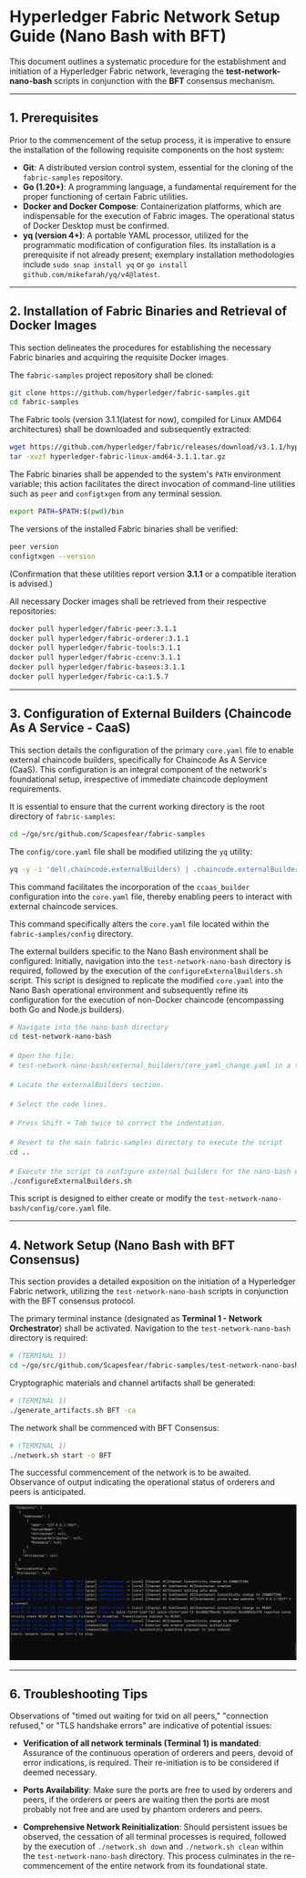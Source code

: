 
# Hyperledger Fabric Network Setup Guide (Nano Bash with BFT)

This document outlines a systematic procedure for the establishment and initiation of a Hyperledger Fabric network, leveraging the **test-network-nano-bash** scripts in conjunction with the **BFT** consensus mechanism.

-----

## 1\. Prerequisites

Prior to the commencement of the setup process, it is imperative to ensure the installation of the following requisite components on the host system:

  * **Git**: A distributed version control system, essential for the cloning of the `fabric-samples` repository.
  * **Go (1.20+)**: A programming language, a fundamental requirement for the proper functioning of certain Fabric utilities.
  * **Docker and Docker Compose**: Containerization platforms, which are indispensable for the execution of Fabric images. The operational status of Docker Desktop must be confirmed.
  * **yq (version 4+)**: A portable YAML processor, utilized for the programmatic modification of configuration files. Its installation is a prerequisite if not already present; exemplary installation methodologies include `sudo snap install yq` or `go install github.com/mikefarah/yq/v4@latest`.

-----

## 2\. Installation of Fabric Binaries and Retrieval of Docker Images

This section delineates the procedures for establishing the necessary Fabric binaries and acquiring the requisite Docker images.

The `fabric-samples` project repository shall be cloned:

```bash
git clone https://github.com/hyperledger/fabric-samples.git
cd fabric-samples
```

The Fabric tools (version 3.1.1(latest for now), compiled for Linux AMD64 architectures) shall be downloaded and subsequently extracted:

```bash
wget https://github.com/hyperledger/fabric/releases/download/v3.1.1/hyperledger-fabric-linux-amd64-3.1.1.tar.gz
tar -xvzf hyperledger-fabric-linux-amd64-3.1.1.tar.gz
```

The Fabric binaries shall be appended to the system's `PATH` environment variable; this action facilitates the direct invocation of command-line utilities such as `peer` and `configtxgen` from any terminal session.

```bash
export PATH=$PATH:$(pwd)/bin
```

The versions of the installed Fabric binaries shall be verified:

```bash
peer version
configtxgen --version
```

(Confirmation that these utilities report version **3.1.1** or a compatible iteration is advised.)

All necessary Docker images shall be retrieved from their respective repositories:

```bash
docker pull hyperledger/fabric-peer:3.1.1
docker pull hyperledger/fabric-orderer:3.1.1
docker pull hyperledger/fabric-tools:3.1.1
docker pull hyperledger/fabric-ccenv:3.1.1
docker pull hyperledger/fabric-baseos:3.1.1
docker pull hyperledger/fabric-ca:1.5.7
```

-----

## 3\. Configuration of External Builders (Chaincode As A Service - CaaS)

This section details the configuration of the primary `core.yaml` file to enable external chaincode builders, specifically for Chaincode As A Service (CaaS). This configuration is an integral component of the network's foundational setup, irrespective of immediate chaincode deployment requirements.

It is essential to ensure that the current working directory is the root directory of `fabric-samples`:

```bash
cd ~/go/src/github.com/Scapesfear/fabric-samples
```

The `config/core.yaml` file shall be modified utilizing the `yq` utility:

```bash
yq -y -i 'del(.chaincode.externalBuilders) | .chaincode.externalBuilders[0].name = "ccaas_builder" | .chaincode.externalBuilders[0].path = env(PWD) + "/builders/ccaas" | .chaincode.externalBuilders[0].propagateEnvironment[0] = "CHAINCODE_AS_A_SERVICE_BUILDER_CONFIG"' config/core.yaml
```

This command facilitates the incorporation of the `ccaas_builder` configuration into the `core.yaml` file, thereby enabling peers to interact with external chaincode services.

This command specifically alters the `core.yaml` file located within the `fabric-samples/config` directory.

The external builders specific to the Nano Bash environment shall be configured:
Initially, navigation into the `test-network-nano-bash` directory is required, followed by the execution of the `configureExternalBuilders.sh` script. This script is designed to replicate the modified `core.yaml` into the Nano Bash operational environment and subsequently refine its configuration for the execution of non-Docker chaincode (encompassing both Go and Node.js builders).

```bash
# Navigate into the nano-bash directory
cd test-network-nano-bash

# Open the file:
# test-network-nano-bash/external_builders/core_yaml_change.yaml in a text editor.

# Locate the externalBuilders section.

# Select the code lines.

# Press Shift + Tab twice to correct the indentation.

# Revert to the main fabric-samples directory to execute the script
cd ..

# Execute the script to configure external builders for the nano-bash environment
./configureExternalBuilders.sh
```

This script is designed to either create or modify the `test-network-nano-bash/config/core.yaml` file.

-----

## 4\. Network Setup (Nano Bash with BFT Consensus)

This section provides a detailed exposition on the initiation of a Hyperledger Fabric network, utilizing the `test-network-nano-bash` scripts in conjunction with the BFT consensus protocol.

The primary terminal instance (designated as **Terminal 1 - Network Orchestrator**) shall be activated.
Navigation to the `test-network-nano-bash` directory is required:

```bash
# (TERMINAL 1)
cd ~/go/src/github.com/Scapesfear/fabric-samples/test-network-nano-bash
```

Cryptographic materials and channel artifacts shall be generated:

```bash
# (TERMINAL 1)
./generate_artifacts.sh BFT -ca
```

The network shall be commenced with BFT Consensus:

```bash
# (TERMINAL 1)
./network.sh start -o BFT
```

The successful commencement of the network is to be awaited. Observance of output indicating the operational status of orderers and peers is anticipated.

![alt text](<Screenshot 2025-07-20 190217.jpg>)

-----

## 6\. Troubleshooting Tips

Observations of "timed out waiting for txid on all peers," "connection refused," or "TLS handshake errors" are indicative of potential issues:

  * **Verification of all network terminals (Terminal 1) is mandated**: Assurance of the continuous operation of orderers and peers, devoid of error indications, is required. Their re-initiation is to be considered if deemed necessary.

  * **Ports Availability**: Make sure the ports are free to used by orderers and peers, if the orderers or peers are waiting then the ports are most probably not free and are used by phantom orderers and peers.

  * **Comprehensive Network Reinitialization**: Should persistent issues be observed, the cessation of all terminal processes is required, followed by the execution of `./network.sh down` and `./network.sh clean` within the `test-network-nano-bash` directory. This process culminates in the re-commencement of the entire network from its foundational state.